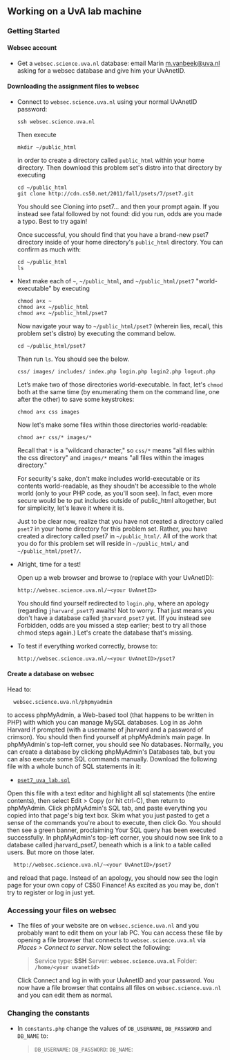 
## Working on a UvA lab machine

### Getting Started

#### Websec account

* Get a `websec.science.uva.nl` database: email Marin <m.vanbeek@uva.nl> asking
  for a websec database and give him your UvAnetID.

#### Downloading the assignment files to websec

* Connect to
  `websec.science.uva.nl` using your normal UvAnetID password:
      
      ssh websec.science.uva.nl

  Then execute

      mkdir ~/public_html

  in order to create a directory called `public_html` within 
  your home directory. Then download this problem set's distro into that
  directory by executing

      cd ~/public_html
      git clone http://cdn.cs50.net/2011/fall/psets/7/pset7.git

  You should see Cloning into pset7... and then your prompt again. If you
  instead see fatal followed by not found: did you run, odds are you made a
  typo. Best to try again!

  Once successful, you should find that you have a brand-new pset7 directory
  inside of your home directory's `public_html` directory. You can confirm as
  much with:

      cd ~/public_html 
      ls

* Next make each of `~`, `~/public_html`, and `~/public_html/pset7`
  "world-executable" by executing

      chmod a+x ~
      chmod a+x ~/public_html
      chmod a+x ~/public_html/pset7

  Now navigate your way to `~/public_html/pset7` (wherein lies, recall, this
  problem set's distro) by executing the command below.

      cd ~/public_html/pset7

  Then run `ls`. You should see the below.

      css/ images/ includes/ index.php login.php login2.php logout.php

  Let’s make two of those directories world-executable. In fact, let's `chmod`
  both at the same time (by enumerating them on the command line, one after the
  other) to save some keystrokes:

      chmod a+x css images

  Now let's make some files within those directories world-readable:

      chmod a+r css/* images/*

  Recall that `*` is a "wildcard character," so `css/*` means "all files within 
  the css directory" and `images/*` means "all files within the images 
  directory."

  For security's sake, don't make includes world-executable or its contents
  world-readable, as they shoudn't be accessible to the whole world (only to
  your PHP code, as you'll soon see). In fact, even more secure would be to put
  includes outside of public_html altogether, but for simplicity, let's leave
  it where it is.

  Just to be clear now, realize that you have not created a directory called
  `pset7` in your home directory for this problem set. Rather, you have created a
  directory called pset7 in `~/public_html/`. All of the work that you do for this
  problem set will reside in `~/public_html/` and `~/public_html/pset7/`.

* Alright, time for a test! 

  Open up a web browser and browse to (replace <your UvAnetID> with
  your UvAnetID):

      http://websec.science.uva.nl/~<your UvAnetID>

  You should find yourself redirected to `login.php`, where an apology
  (regarding `jharvard_pset7`) awaits! Not to worry. That just means you don't
  have a database called `jharvard_pset7` yet. (If you instead see Forbidden,
  odds are you missed a step earlier; best to try all those chmod steps again.)
  Let's create the database that's missing.

[^2]: Incidentally, you can also access C$50 Finance within the appliance at http://127.0.0.1/~jharvard/pset7/, since 127.0.0.1 is the appliance's (and most computers') "loopback" address.

* To test if everything worked correctly, browse to:

      http://websec.science.uva.nl/~<your UvAnetID>/pset7


#### Create a database on websec

  Head to:

      websec.science.uva.nl/phpmyadmin

  to access phpMyAdmin, a Web-based tool (that happens to be written in PHP)
  with which you can manage MySQL databases.  Log in as John Harvard if
  prompted (with a username of jharvard and a password of crimson). You should
  then find yourself at phpMyAdmin’s main page. In phpMyAdmin's top-left
  corner, you should see No databases. Normally, you can create a database by
  clicking phpMyAdmin's Databases tab, but you can also execute some SQL
  commands manually. Download the following file with a whole bunch of SQL
  statements in it:

  - [`pset7_uva_lab.sql`](pset7_uva_lab.sql)

  Open this file with a text editor and highlight all sql statements (the
  entire contents), then select Edit > Copy (or hit ctrl-C), then return to
  phpMyAdmin. Click phpMyAdmin's SQL tab, and paste everything you copied into
  that page's big text box. Skim what you just pasted to get a sense of the
  commands you're about to execute, then click Go. You should then see a green
  banner, proclaiming Your SQL query has been executed successfully. In
  phpMyAdmin's top-left corner, you should now see link to a database called
  jharvard_pset7, beneath which is a link to a table called users. But more on
  those later.

      http://websec.science.uva.nl/~<your UvAnetID>/pset7

  and reload that page. Instead of an apology, you should now see the login page
  for your own copy of C$50 Finance! As excited as you may be, don’t try to
  register or log in just yet.


### Accessing your files on websec

* The files of your website are on `websec.science.uva.nl` and you probably 
  want to edit them on your lab PC. You can access these file by opening a file
  browser that connects to `websec.science.uva.nl` via *Places > Connect to 
  server*. Now select the following:

  > Service type: **SSH**
  > Server: **`websec.science.uva.nl`**
  > Folder: **`/home/<your uvanetid>`**

  Click Connect and log in with your UvAnetID and your password. You now have a 
  file browser that contains all files on `websec.science.uva.nl` and you can
  edit them as normal.

### Changing the constants

* In `constants.php` change the values of `DB_USERNAME`, `DB_PASSWORD` and 
  `DB_NAME` to:

  > `DB_USERNAME`: <websec username>
  > `DB_PASSWORD`: <websec password>
  > `DB_NAME`: <your uvanetid>


